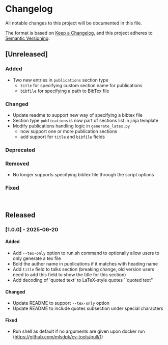 # Changelog

All notable changes to this project will be documented in this file.

The format is based on [Keep a Changelog](https://keepachangelog.com/en/1.1.0/),
and this project adheres to [Semantic Versioning](https://semver.org/spec/v2.0.0.html).

## [Unreleased]

### Added
- Two new entries in `publications` section type
    - `title` for specifying custom section name for publications
    - `bibfile` for specifying a path to BibTex file

### Changed
- Update readme to support new way of specifying a bibtex file
- Section type `publications` is now part of sections list in jinja template
- Modify publications handling logic in `generate_latex.py`
    - now support one or more publication sections
    - add support for `title` and `bibfile` fields

### Deprecated

### Removed
- No longer supports specifying bibtex file through the script options

### Fixed

<br>

## Released

### [1.0.0] - 2025-06-20

#### Added
- Add `--tex-only` option to run.sh command to optionally allow users to only generate a tex file
- Bold the author name in publications if it matches with heading name
- Add `title` field to talks section (breaking change, old version users need to add this field to show the title for this section)
- Add decoding of 'quoted text' to LaTeX-style quotes ``quoted text''

#### Changed
- Update README to support `--tex-only` option
- Update README to include quotes subsection under special characters

#### Fixed
- Run shell as default if no arguments are given upon docker run (https://github.com/mlsdpk/cv-tools/pull/1)
